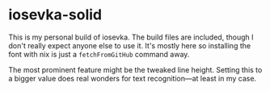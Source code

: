 # iosevka-solid

This is my personal build of iosevka.  The build files are included,
though I don't really expect anyone else to use it.  It's mostly here so
installing the font with nix is just a `fetchFromGitHub` command away.

The most prominent feature might be the tweaked line height.  Setting
this to a bigger value does real wonders for text recognition—at least
in my case.
